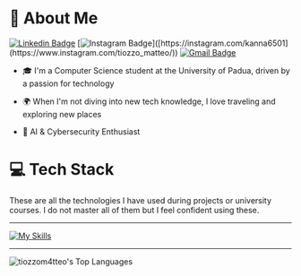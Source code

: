 # 👋 About Me

[![Linkedin Badge](https://img.shields.io/badge/-tiozzomatteo-blue?style=flat-square&logo=Linkedin&logoColor=white&link=www.linkedin.com/in/matteo-tiozzo-319395286)](www.linkedin.com/in/matteo-tiozzo-319395286)
[![Instagram Badge](https://img.shields.io/badge/-tiozzo_matteo-purple?style=flat-square&logo=instagram&logoColor=white&link=[https://instagram.com/kanna6501/](https://www.instagram.com/tiozzo_matteo/))]([https://instagram.com/kanna6501](https://www.instagram.com/tiozzo_matteo/))
[![Gmail Badge](https://img.shields.io/badge/-matteotiozzo.lavoro@gmail.com-c14438?style=flat-square&logo=Gmail&logoColor=white&link=mailto:matteotiozzo.lavoro@gmail.com)](mailto:matteotiozzo.lavoro@gmail.com)


+ 🎓 I'm a Computer Science student at the University of Padua, driven by a passion for technology

+ 🌍 When I'm not diving into new tech knowledge, I love traveling and exploring new places

+ 🤖 AI & Cybersecurity Enthusiast

# 💻 Tech Stack
These are all the technologies I have used during projects or university courses. I do not master all of them but I feel confident using these. 
<hr>

[![My Skills](https://skillicons.dev/icons?i=apple,linux,ubuntu,windows,kali,bash,powershell,py,c,cpp,grafana,php,md,postgres,react,js,html,qt,matlab,neovim,latex,docker,git,github&perline=18)](https://skillicons.dev)

<hr>

![tiozzom4tteo's Top Languages](https://github-readme-stats.vercel.app/api/top-langs/?username=tiozzom4tteo&theme=vue&show_icons=true&hide_border=false&layout=compact) 

<!-- # GitHub Stats:
![tiozzom4tteo's Stats](https://github-readme-stats.vercel.app/api?username=tiozzom4tteo&theme=vue&show_icons=true&hide_border=false&count_private=true) </br>
![tiozzom4tteo's Streak](https://github-readme-streak-stats.herokuapp.com/?user=tiozzom4tteo&theme=vue&hide_border=false)
-->

